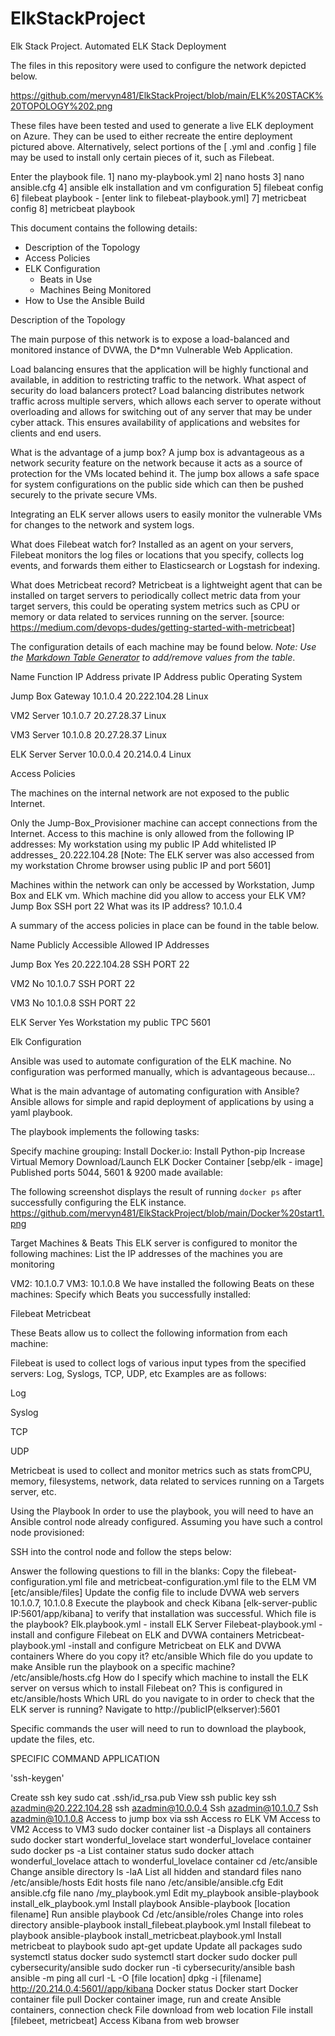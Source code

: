 # ElkStackProject
Elk Stack Project.
 Automated ELK Stack Deployment

The files in this repository were used to configure the network depicted below.

https://github.com/mervyn481/ElkStackProject/blob/main/ELK%20STACK%20TOPOLOGY%202.png



These files have been tested and used to generate a live ELK deployment on Azure. They can be used to either recreate the entire deployment pictured above. Alternatively, select portions of the [ .yml and .config ] file may be used to install only certain pieces of it, such as Filebeat.

  Enter the playbook file.
1] nano my-playbook.yml 
2] nano hosts
3] nano ansible.cfg
4] ansible elk installation and vm configuration
5] filebeat config
6] filebeat playbook - [enter link to filebeat-playbook.yml]
7] metricbeat config
8] metricbeat playbook

This document contains the following details:
- Description of the Topology
- Access Policies
- ELK Configuration
  - Beats in Use
  - Machines Being Monitored
- How to Use the Ansible Build


Description of the Topology

The main purpose of this network is to expose a load-balanced and monitored instance of DVWA, the D*mn Vulnerable Web Application.

Load balancing ensures that the application will be highly functional and available, in addition to restricting traffic to the network.
What aspect of security do load balancers protect?
 Load balancing distributes network traffic across multiple servers, which allows each server to operate without overloading and allows for switching out of any server that may be under cyber attack. This ensures availability of applications and websites for clients and end users.



What is the advantage of a jump box? 
A jump box is advantageous as a network security feature on the network because it acts as a source of protection for the VMs located behind it. The jump box allows a safe space for system configurations on the public side which can then be pushed securely  to the private secure VMs.

Integrating an ELK server allows users to easily monitor the vulnerable VMs for changes to the network and system logs.

What does Filebeat watch for?
Installed as an agent on your servers, Filebeat monitors the log files or locations that you specify, collects log events, and forwards them either to Elasticsearch or Logstash for indexing.

What does Metricbeat record?
Metricbeat is a lightweight agent that can be installed on target servers to periodically collect metric data from your target servers, this could be operating system metrics such as CPU or memory or data related to services running on the server.
 [source: https://medium.com/devops-dudes/getting-started-with-metricbeat]

The configuration details of each machine may be found below.
_Note: Use the [Markdown Table Generator](http://www.tablesgenerator.com/markdown_tables) to add/remove values from the table_.



Name
Function
IP Address private
IP Address public
Operating System


Jump Box
Gateway
10.1.0.4
20.222.104.28
Linux


VM2
Server
10.1.0.7
20.27.28.37
Linux


VM3
Server
10.1.0.8
20.27.28.37
Linux


ELK Server
Server
10.0.0.4
20.214.0.4
Linux





 Access Policies

The machines on the internal network are not exposed to the public Internet. 

Only the Jump-Box_Provisioner machine can accept connections from the Internet. Access to this machine is only allowed from the following IP addresses: 
My workstation using my public IP
 Add whitelisted IP addresses_ 20.222.104.28
[Note: The ELK server was also accessed from my workstation Chrome browser using public IP and port 5601]

Machines within the network can only be accessed by Workstation, Jump Box and ELK vm.
Which machine did you allow to access your ELK VM? Jump Box SSH port 22
What was its IP address? 10.1.0.4

A summary of the access policies in place can be found in the table below.


Name
Publicly Accessible
Allowed IP Addresses






Jump Box
Yes
20.222.104.28 SSH PORT 22






VM2
No
10.1.0.7 SSH PORT 22






VM3
No
10.1.0.8 SSH PORT 22






ELK Server
Yes
Workstation my public TPC 5601





















Elk Configuration

Ansible was used to automate configuration of the ELK machine. No configuration was performed manually, which is advantageous because…

What is the main advantage of automating configuration with Ansible?
Ansible allows for simple and rapid deployment of applications by using a yaml playbook.

The playbook implements the following tasks: 

Specify machine grouping:
Install Docker.io:
Install Python-pip
Increase Virtual Memory
Download/Launch ELK Docker Container [sebp/elk - image]
Published ports 5044, 5601 & 9200 made available:











The following screenshot displays the result of running `docker ps` after successfully configuring the ELK instance.
https://github.com/mervyn481/ElkStackProject/blob/main/Docker%20start1.png







Target Machines & Beats
This ELK server is configured to monitor the following machines:
List the IP addresses of the machines you are monitoring

VM2: 10.1.0.7
VM3: 10.1.0.8
We have installed the following Beats on these machines:
Specify which Beats you successfully installed:

Filebeat
Metricbeat 

These Beats allow us to collect the following information from each machine:

Filebeat is used to collect logs of various input types from the specified servers: Log, Syslogs, TCP, UDP,  etc
Examples are as follows: 

Log


Syslog


TCP 




UDP
 
 

Metricbeat is used to collect and monitor metrics such as stats fromCPU, memory, filesystems, network, data related to services running on a Targets server, etc.

Using the Playbook
In order to use the playbook, you will need to have an Ansible control node already configured. Assuming you have such a control node provisioned: 

SSH into the control node and follow the steps below:

Answer the following questions to fill in the blanks:
Copy the filebeat-configuration.yml file and metricbeat-configuration.yml file to the ELM VM [etc/ansible/files]
Update the config file to include DVWA web servers 10.1.0.7, 10.1.0.8
Execute the playbook and check Kibana [elk-server-public IP:5601/app/kibana] to verify that installation was successful.
Which file is the playbook? 
Elk.playbook.yml - install ELK Server
Filebeat-playbook.yml -install and configure Filebeat on ELK and DVWA containers
Metricbeat-playbook.yml -install and configure Metricbeat on ELK and DVWA containers
 Where do you copy it? 
etc/ansible
 Which file do you update to make Ansible run the playbook on a specific machine? 
/etc/ansible/hosts.cfg
 How do I specify which machine to install the ELK server on versus which to install Filebeat on?
This is configured in etc/ansible/hosts 
Which URL do you navigate to in order to check that the ELK server is running?
Navigate to http://publicIP(elkserver):5601


Specific commands the user will need to run to download the playbook, update the files, etc.


SPECIFIC COMMAND
APPLICATION


'ssh-keygen'


Create ssh key 
sudo cat .ssh/id_rsa.pub
View ssh public key
ssh azadmin@20.222.104.28
ssh azadmin@10.0.0.4
Ssh azadmin@10.1.0.7
Ssh azadmin@10.1.0.8
Access to jump box via ssh
Access ro ELK VM
Access to VM2
Access to VM3
sudo docker container list -a
Displays all containers
sudo docker start wonderful_lovelace
 start wonderful_lovelace container
sudo docker ps -a
List container status
sudo docker attach wonderful_lovelace
attach to wonderful_lovelace container
cd /etc/ansible
Change ansible directory
ls -laA
List all hidden and standard files
nano /etc/ansible/hosts
Edit hosts file
nano /etc/ansible/ansible.cfg
Edit ansible.cfg file
nano /my_playbook.yml
Edit my_playbook
ansible-playbook install_elk_playbook.yml
Install playbook
Ansible-playbook [location filename]
Run ansible playbook
Cd /etc/ansible/roles
Change into roles directory
ansible-playbook install_filebeat.playbook.yml
 Install filebeat to playbook
ansible-playbook install_metricbeat.playbook.yml
 Install metricbeat to playbook
sudo apt-get update
Update all packages
sudo systemctl status docker
sudo systemctl start docker
sudo docker pull cybersecurity/ansible
sudo docker run -ti cybersecurity/ansible bash
ansible -m ping all
curl -L -O [file location]
dpkg -i [filename]
http://20.214.0.4:5601//app/kibana 
Docker status
Docker start
Docker container file pull
Docker container image, run and create
Ansible containers, connection check
File download from web location
File install [filebeet, metricbeat]
Access Kibana from web browser





